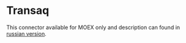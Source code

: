 # Transaq

This connector available for MOEX only and description can found in [russian version](https://doc.stocksharp.ru/topics/Transaq.html).

